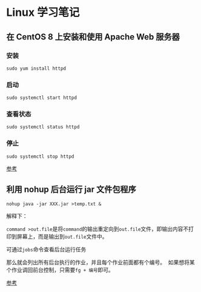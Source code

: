 # Linux 学习笔记

## 在 CentOS 8 上安装和使用 Apache Web 服务器

### 安装

```
sudo yum install httpd
```

### 启动

```
sudo systemctl start httpd
```

### 查看状态
```
sudo systemctl status httpd
```

### 停止
```
sudo systemctl stop httpd
```

[参考](https://www.howtoing.com/how-to-install-the-apache-web-server-on-centos-7)

## 利用 nohup 后台运行 jar 文件包程序


```
nohup java -jar XXX.jar >temp.txt &
```

解释下：

`command >out.file`是将`command`的输出重定向到`out.file`文件，即输出内容不打印到屏幕上，而是输出到`out.file`文件中。

可通过`jobs`命令查看后台运行任务

那么就会列出所有后台执行的作业，并且每个作业前面都有个编号。 
如果想将某个作业调回前台控制，只需要`fg + 编号`即可。

[参考](https://blog.csdn.net/tang9140/java/article/details/38899345)
